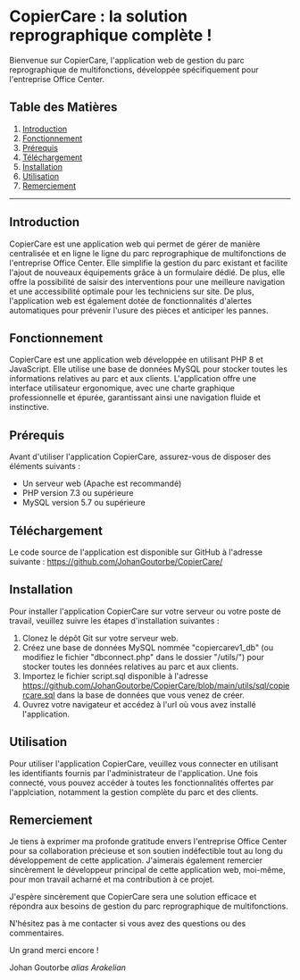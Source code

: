 # CopierCare : la solution reprographique complète !

Bienvenue sur CopierCare, l'application web de gestion du parc reprographique de multifonctions, développée spécifiquement pour l'entreprise Office Center.

## Table des Matières
1. [Introduction](#Introduction)
2. [Fonctionnement](#Fonctionnement)
3. [Prérequis](#Prérequis)
4. [Téléchargement](#Téléchargement)
5. [Installation](#Installation)
6. [Utilisation](#Utilisation)
7. [Remerciement](#Remerciement)
***
## Introduction

CopierCare est une application web qui permet de gérer de manière centralisée et en ligne le ligne du parc reprographique de multifonctions de l'entreprise Office Center. Elle simplifie la gestion du parc existant et facilite l'ajout de nouveaux équipements grâce à un formulaire dédié. De plus, elle offre la possibilité de saisir des interventions pour une meilleure navigation et une accessibilité optimale pour les techniciens sur site. De plus, l'application web est également dotée de fonctionnalités d'alertes automatiques pour prévenir l'usure des pièces et anticiper les pannes. 

## Fonctionnement 

CopierCare est une application web développée en utilisant PHP 8 et JavaScript. Elle utilise une base de données MySQL pour stocker toutes les informations relatives au parc et aux clients. L'application offre une interface utilisateur ergonomique, avec une charte graphique professionnelle et épurée, garantissant ainsi une navigation fluide et instinctive. 

## Prérequis

Avant d'utiliser l'application CopierCare, assurez-vous de disposer des éléments suivants :

- Un serveur web (Apache est recommandé)
- PHP version 7.3 ou supérieure
- MySQL version 5.7 ou supérieure

## Téléchargement

Le code source de l'application est disponible sur GitHub à l'adresse suivante : https://github.com/JohanGoutorbe/CopierCare/

## Installation

Pour installer l'application CopierCare sur votre serveur ou votre poste de travail, veuillez suivre les étapes d'installation suivantes : 

1. Clonez le dépôt Git sur votre serveur web.
2. Créez une base de données MySQL nommée "copiercarev1_db" (ou modifiez le fichier "dbconnect.php" dans le dossier "/utils/") pour stocker toutes les données relatives au parc et aux clients.
3. Importez le fichier script.sql disponible à l'adresse https://github.com/JohanGoutorbe/CopierCare/blob/main/utils/sql/copiercare.sql dans la base de données que vous venez de créer.
5. Ouvrez votre navigateur et accédez à l'url où vous avez installé l'application.

## Utilisation

Pour utiliser l'application CopierCare, veuillez vous connecter en utilisant les identifiants fournis par l'administrateur de l'application. Une fois connecté, vous pouvez accéder à toutes les fonctionnalités offertes par l'applciation, notamment la gestion complète du parc et des clients.

## Remerciement

Je tiens à exprimer ma profonde gratitude envers l'entreprise Office Center pour sa collaboration précieuse et son soutien indéfectible tout au long du développement de cette application. 
J'aimerais également remercier sincèrement le développeur principal de cette application web, moi-même, pour mon travail acharné et ma contribution à ce projet.

J'espère sincèrement que CopierCare sera une solution efficace et répondra aux besoins de gestion du parc reprographique de multifonctions.

N'hésitez pas à me contacter si vous avez des questions ou des commentaires.

Un grand merci encore !

Johan Goutorbe *alias Arakelian*